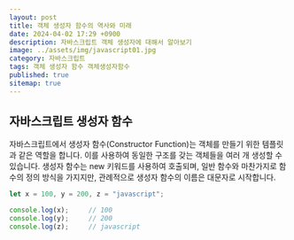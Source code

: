 ```yaml
---
layout: post
title: 객체 생성자 함수의 역사와 미래
date: 2024-04-02 17:29 +0900
description: 자바스크립트 객체 생성자에 대해서 알아보기
image: ../assets/img/javascript01.jpg
category: 자바스크립트
tags: 객체 생성자 함수 객체생성자함수
published: true
sitemap: true
---
```


## 자바스크립트 생성자 함수

자바스크립트에서 생성자 함수(Constructor Function)는 객체를 만들기 위한 템플릿과 같은 역할을 합니다.
이를 사용하여 동일한 구조를 갖는 객체들을 여러 개 생성할 수 있습니다. 생성자 함수는 new 키워드를 사용하여 호출되며,
일반 함수와 마찬가지로 함수의 정의 방식을 가지지만, 관례적으로 생성자 함수의 이름은 대문자로 시작합니다.

````javascript
let x = 100, y = 200, z = "javascript";

console.log(x);     // 100
console.log(y);     // 200
console.log(z);     // javascript
````